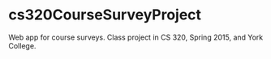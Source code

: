 # cs320CourseSurveyProject

Web app for course surveys.  Class project in CS 320, Spring 2015, and York College.
